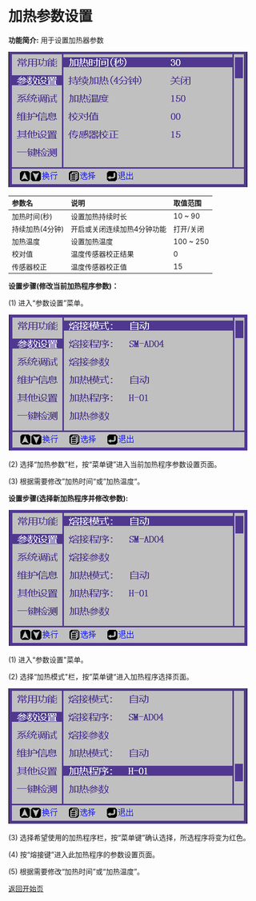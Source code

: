 # 加热参数设置

**功能简介:** 用于设置加热器参数

![](../../.gitbook/assets/heat-params-640-272.png)

| 参数名 | 说明 | 取值范围 |
| :--- | :--- | :--- |
| 加热时间\(秒\) | 设置加热持续时长 | 10 ~ 90 |
| 持续加热\(4分钟\) | 开启或关闭连续加热4分钟功能 | 打开/关闭 |
| 加热温度 | 设置加热温度 | 100 ~ 250 |
| 校对值 | 温度传感器校正结果 | 0 |
| 传感器校正 | 温度传感器校正值 | 15 |

**设置步骤\(修改当前加热程序参数\)：**

\(1\) 进入“参数设置”菜单。

![](../../.gitbook/assets/params-set-cn-480-282.png)

\(2\) 选择“加热参数”栏，按“菜单键”进入当前加热程序参数设置页面。

\(3\) 根据需要修改”加热时间“或”加热温度“。

**设置步骤\(选择新加热程序并修改参数\):**

![](../../.gitbook/assets/params-set-cn-480-282.png)

\(1\) 进入“参数设置"菜单。

\(2\) 选择“加热模式"栏，按”菜单键“进入加热程序选择页面。

![](../../.gitbook/assets/choose-heating-program-cn-640-272.png)

\(3\) 选择希望使用的加热程序栏，按“菜单键”确认选择，所选程序将变为红色。

\(4\) 按“熔接键”进入此加热程序的参数设置页面。

\(5\) 根据需要修改“加热时间”或“加热温度”。



[返回开始页](../../)

